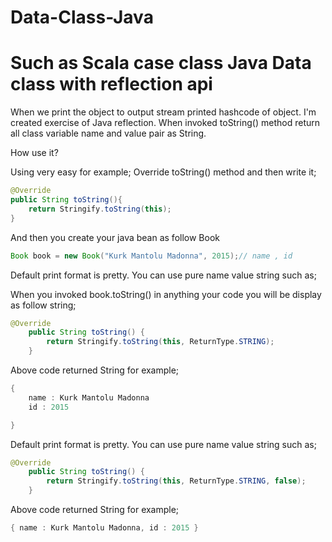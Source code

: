 # Data-Class-Java
# Such as Scala case class Java Data class with reflection api

When we print the object to output stream printed hashcode of object. I'm created exercise of Java reflection. When invoked toString() method return all class variable name and value pair as String.

How use it?

Using very easy for example;
Override toString() method and then write it;

``` java
@Override
public String toString(){
    return Stringify.toString(this);
}
```

And then you create your java bean as follow Book
``` java
Book book = new Book("Kurk Mantolu Madonna", 2015);// name , id
```

Default print format is pretty. You can use pure name value string such as;

When you invoked book.toString() in anything your code you will be display as follow string;

``` java
@Override
	public String toString() {
		return Stringify.toString(this, ReturnType.STRING);
	}
```

Above code returned String for example;

``` java
{
	name : Kurk Mantolu Madonna
	id : 2015

}
```

Default print format is pretty. You can use pure name value string such as;
``` java
@Override
	public String toString() {
		return Stringify.toString(this, ReturnType.STRING, false);
	}
```
Above code returned String for example;

``` java
{ name : Kurk Mantolu Madonna, id : 2015 }
```



